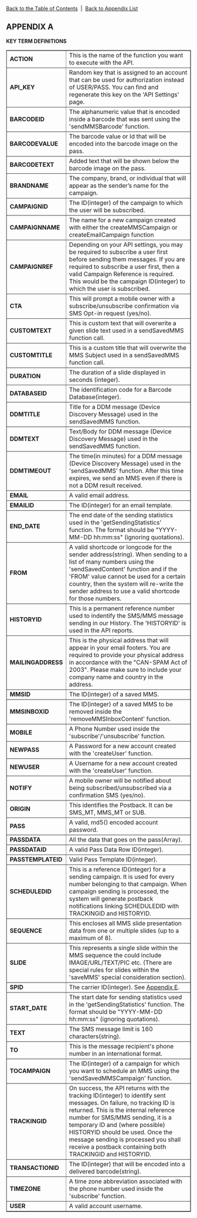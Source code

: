 <a href="/1.3/README.md">Back to the Table of Contents</a>&nbsp;&nbsp;|&nbsp;&nbsp;<a href="API_APPENDIX.md">Back to Appendix List</a>
<h2>APPENDIX A</h2>
<div class="text-2"><a id="appendix-b"></a><strong>KEY TERM DEFINITIONS</strong></div>

<table border = "1">

<tr><td width="30%"><b>ACTION</b></td><td> This is the name of the function you want to execute with the API.</td></tr>
<tr><td><b>API_KEY</b></td><td> Random key that is assigned to an account that can be used for authorization instead of USER/PASS. You can find and regenerate this key on the 'API Settings' page.</td></tr>
<tr><td><b>BARCODEID</b></td><td> The alphanumeric value that is encoded inside a barcode that was sent using the 'sendMMSBarcode' function.</td></tr>
<tr><td><b>BARCODEVALUE</b></td><td> The barcode value or Id that will be encoded into the barcode image on the pass.</td></tr>
<tr><td><b>BARCODETEXT</b></td><td> Added text that will be shown below the barcode image on the pass.</td></tr>
<tr><td><b>BRANDNAME</b></td><td> The company, brand, or individual that will appear as the sender’s name for the campaign.</td></tr>
<tr><td><b>CAMPAIGNID</b></td><td> The ID(integer) of the campaign to which the user will be subscribed.</td></tr>
<tr><td><b>CAMPAIGNNAME</b></td><td> The name for a new campaign created with either the createMMSCampaign or createEmailCampaign function</td></tr>
<tr><td><b>CAMPAIGNREF</b></td><td> Depending on your API settings, you may be required to subscribe a user first before sending them messages. If you are required to subscribe a user first, then a valid Campaign Reference is required. This would be the campaign ID(integer) to which the user is subscribed.</td></tr>
<tr><td><b>CTA</b></td><td> This will prompt a mobile owner with a subscribe/unsubscribe confirmation via SMS Opt-in request (yes/no).</td></tr>
<tr><td><b>CUSTOMTEXT</b></td><td> This is custom text that will overwrite a given slide text used in a sendSavedMMS function call.</td></tr>
<tr><td><b>CUSTOMTITLE</b></td><td> This is a custom title that will overwrite the MMS Subject used in a sendSavedMMS function call.</td></tr>
<tr><td><b>DURATION</b></td><td> The duration of a slide displayed in seconds (integer).</td></tr>
<tr><td><b>DATABASEID</b></td><td> The identification code for a Barcode Database(integer).</td></tr>
<tr><td><b>DDMTITLE</b></td><td> Title for a DDM message (Device Discovery Message) used in the sendSavedMMS function.</td></tr>
<tr><td><b>DDMTEXT</b></td><td> Text/Body for DDM message (Device Discovery Message) used in the sendSavedMMS function.</td></tr>
<tr><td><b>DDMTIMEOUT</b></td><td>  The time(in minutes) for a DDM message (Device Discovery Message) used in the 'sendSavedMMS' function. After this time expires, we send an MMS even if there is not a DDM result received.</td></tr>
<tr><td><b>EMAIL</b></td><td> A valid email address.</td></tr>
<tr><td><b>EMAILID</b></td><td> The ID(integer) for an email template.</td></tr>
<tr><td><b>END_DATE</b></td><td> The end date of the sending statistics used in the 'getSendingStatistics' function. The format should be "YYYY-MM-DD hh:mm:ss" (ignoring quotations).</td></tr>
<tr><td><b>FROM</b></td><td> A valid shortcode or longcode for the sender address(string). When sending to a list of many numbers using the 'sendSavedContent' function and if the 'FROM' value cannot be used for a certain country, then the system will re-write the sender address to use a valid shortcode for those numbers.</td></tr>
<tr><td><b>HISTORYID</b></td><td> This is a permanent reference number used to indentify the SMS/MMS message sending in our History. The 'HISTORYID' is used in the API reports.</td></tr>
<tr><td><b>MAILINGADDRESS</b></td><td> This is the physical address that will appear in your email footers. You are required to provide your physical address in accordance with the "CAN-SPAM Act of 2003". Please make sure to include your company name and country in the address.</td></tr>
<tr><td><b>MMSID</b></td><td> The ID(integer) of a saved MMS.</td></tr>
<tr><td><b>MMSINBOXID</b></td><td> The ID(integer) of a saved MMS to be removed inside the 'removeMMSInboxContent' function.</td></tr>
<tr><td><b>MOBILE</b></td><td> A Phone Number used inside the 'subscribe'/'unsubscribe' function.</td></tr>
<tr><td><b>NEWPASS</b></td><td> A Password for a new account created with the 'createUser' function.</td></tr>
<tr><td><b>NEWUSER</b></td><td> A Username for a new account created with the 'createUser' function.</td></tr>
<tr><td><b>NOTIFY</b></td><td> A mobile owner will be notified about being subscribed/unsubscribed via a confirmation SMS (yes/no).</td></tr>
<tr><td><b>ORIGIN</b></td><td> This identifies the Postback. It can be SMS_MT, MMS_MT or SUB.</td></tr>
<tr><td><b>PASS</b></td><td> A valid, md5() encoded account password.</td></tr>
<tr><td><b>PASSDATA</b></td><td>  All the data that goes on the pass(Array).</td></tr>
<tr><td><b>PASSDATAID</b></td><td> A valid Pass Data Row ID(integer).</td></tr>
<tr><td><b>PASSTEMPLATEID</b></td><td> Valid Pass Template ID(integer).</td></tr>
<tr><td><b>SCHEDULEDID</b></td><td> This is a reference ID(integer) for a sending campaign. It is used for every number belonging to that campaign. When campaign sending is processed, the system will generate postback notifications linking SCHEDULEDID with TRACKINGID and HISTORYID.</td></tr>
<tr><td><b>SEQUENCE</b></td><td> This encloses all MMS slide presentation data from one or multiple slides (up to a maximum of 8).</td></tr>
<tr><td><b>SLIDE</b></td><td> This represents a single slide within the MMS sequence the could include IMAGE/URL/TEXT/PIC etc. (There are special rules for slides within the 'saveMMS' special consideration section).</td></tr>
<tr><td><b>SPID</b></td><td> The carrier ID(integer). See <a href="/1.3/CONTENTS/APPENDIX/APPENDIX_E.md">Appendix E</a>.</td></tr>
<tr><td><b>START_DATE</b></td><td> The start date for sending statistics used in the 'getSendingStatistics' function. The format should be "YYYY-MM-DD hh:mm:ss" (ignoring quotations).</td></tr>
<tr><td><b>TEXT</b></td><td> The SMS message limit is 160 characters(string).</td></tr>
<tr><td><b>TO</b></td><td> This is the message recipient's phone number in an international format.</td></tr>
<tr><td><b>TOCAMPAIGN</b></td><td> The ID(integer) of a campaign for which you want to schedule an MMS using the 'sendSavedMMSCampaign' function.</td></tr>
<tr><td><b>TRACKINGID</b></td><td> On success, the API returns with the tracking ID(integer) to identify sent messages.  On failure, no tracking ID is returned. This is the internal reference number for SMS/MMS sending, it is a temporary ID and (where possible) HISTORYID should be used. Once the message sending is processed you shall receive a postback containing both TRACKINGID and HISTORYID.</td></tr>
<tr><td><b>TRANSACTIONID</b></td><td> The ID(integer) that will be encoded into a delivered barcode(string).</td></tr>
<tr><td><b>TIMEZONE</b></td><td> A time zone abbreviation associated with the phone number used inside the 'subscribe' function.</td></tr>
<tr><td><b>USER</b></td><td> A valid account username.</td></tr>

</table>

